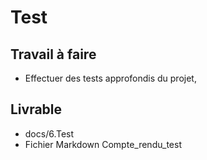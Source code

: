# Test

## Travail à faire
- Effectuer des tests approfondis du projet,

## Livrable
- docs/6.Test
- Fichier Markdown Compte_rendu_test
